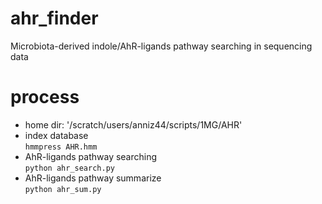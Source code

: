 # ahr_finder
Microbiota-derived indole/AhR-ligands pathway searching in sequencing data
# process
* home dir: '/scratch/users/anniz44/scripts/1MG/AHR'
* index database\
`hmmpress AHR.hmm`
* AhR-ligands pathway searching\
`python ahr_search.py`
* AhR-ligands pathway summarize\
`python ahr_sum.py`
